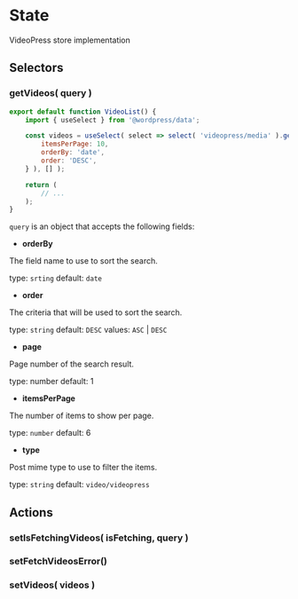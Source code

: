 # State

VideoPress store implementation

## Selectors

### getVideos( query )

```jsx
export default function VideoList() {
	import { useSelect } from '@wordpress/data';

	const videos = useSelect( select => select( 'videopress/media' ).getVideos( {
		itemsPerPage: 10,
		orderBy: 'date',
		order: 'DESC',
	} ), [] );

	return (
		// ...
	);
}
```

`query` is an object that accepts the following fields:

* **orderBy**

The field name to use to sort the search.

type: `srting`
default: `date`

* **order**

The criteria that will be used to sort the search.

type: `string`
default: `DESC`
values: `ASC` | `DESC`

* **page**

Page number of the search result.

type: number
default: 1

* **itemsPerPage**

The number of items to show per page.

type: `number`
default: 6

* **type**

Post mime type to use to filter the items.

type: `string`
default: `video/videopress`


## Actions

### setIsFetchingVideos( isFetching, query )

### setFetchVideosError()

### setVideos( videos )